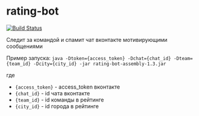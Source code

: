 # rating-bot

[![Build Status](https://travis-ci.org/atanana/rating-bot.svg?branch=master)](https://travis-ci.org/atanana/rating-bot)

Следит за командой и спамит чат вконтакте мотивирующими сообщениями

Пример запуска: `java -Dtoken={access_token} -Dchat={chat_id} -Dteam={team_id} -Dcity={city_id} -jar rating-bot-assembly-1.3.jar`

где
- `{access_token}` - access_token вконтакте
- `{chat_id}` - id чата вконтакте
- `{team_id}` - id команды в рейтинге
- `{city_id}` - id города в рейтинге
